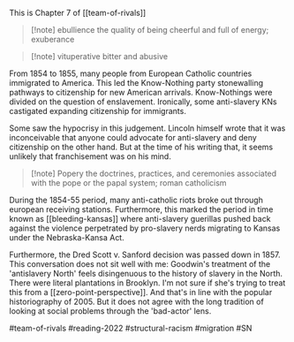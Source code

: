 This is Chapter 7 of [[team-of-rivals]]
>[!note] ebullience
>the quality of being cheerful and full of energy; exuberance

>[!note] vituperative
>bitter and abusive

From 1854 to 1855, many people from European Catholic countries immigrated to America. This led the Know-Nothing party stonewalling pathways to citizenship for new American arrivals. Know-Nothings were divided on the question of enslavement. Ironically, some anti-slavery KNs castigated expanding citizenship for immigrants.

Some saw the hypocrisy in this judgement. Lincoln himself wrote that it was inconceivable that anyone could advocate for anti-slavery and deny citizenship on the other hand. But at the time of his writing that, it seems unlikely that franchisement was on his mind.

>[!note] Popery
>the doctrines, practices, and ceremonies associated with the pope or the papal system; roman catholicism

During the 1854-55 period, many anti-catholic riots broke out through european receiving stations. Furthermore, this marked the period in time known as [[bleeding-kansas]] where anti-slavery guerillas pushed back against the violence perpetrated by pro-slavery nerds migrating to Kansas under the Nebraska-Kansa Act.

Furthermore, the Dred Scott v. Sanford decision was passed down in 1857. This conversation does not sit well with me: Goodwin's treatment of the 'antislavery North' feels disingenuous to the history of slavery in the North. There were literal plantations in Brooklyn. I'm not sure if she's trying to treat this from a [[zero-point-perspective]]. And that's in line with the popular historiography of 2005. But it does not agree with the long tradition of looking at social problems through the 'bad-actor' lens.

#team-of-rivals #reading-2022 #structural-racism #migration #SN 